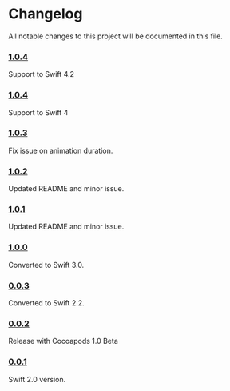 # Changelog
All notable changes to this project will be documented in this file.

### [1.0.4](https://github.com/andr3a88/ASProgressHud/tree/1.0.5)

Support to Swift 4.2

### [1.0.4](https://github.com/andr3a88/ASProgressHud/tree/1.0.4)

Support to Swift 4

### [1.0.3](https://github.com/andr3a88/ASProgressHud/tree/1.0.3)

Fix issue on animation duration.

### [1.0.2](https://github.com/andr3a88/ASProgressHud/tree/1.0.2)

Updated README and minor issue.

### [1.0.1](https://github.com/andr3a88/ASProgressHud/tree/1.0.1)

Updated README and minor issue.

### [1.0.0](https://github.com/andr3a88/ASProgressHud/tree/1.0.0)

Converted to Swift 3.0.

### [0.0.3](https://github.com/andr3a88/ASProgressHud/tree/0.0.3)

Converted to Swift 2.2.

### [0.0.2](https://github.com/andr3a88/ASProgressHud/tree/0.0.2)

Release with Cocoapods 1.0 Beta

### [0.0.1](https://github.com/andr3a88/ASProgressHud/tree/0.0.1)

Swift 2.0 version.
